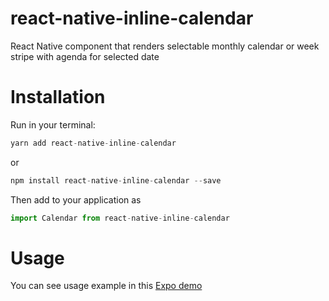 # react-native-inline-calendar
React Native component that renders selectable monthly calendar or week stripe with agenda for selected date

# Installation
Run in your terminal:
```javascript
yarn add react-native-inline-calendar
```
or
```javascript
npm install react-native-inline-calendar --save
```

Then add to your application as
```javascript
import Calendar from react-native-inline-calendar
```

# Usage

You can see usage example in this [Expo demo](https://snack.expo.io/@ger_exciter/react-native-inline-calendar)
